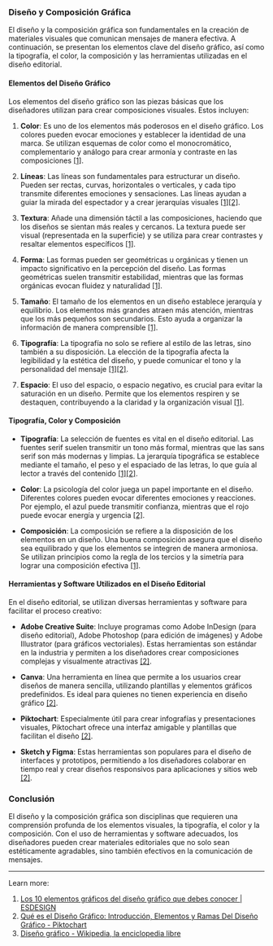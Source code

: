 ### Diseño y Composición Gráfica

El diseño y la composición gráfica son fundamentales en la creación de materiales visuales que comunican mensajes de manera efectiva. A continuación, se presentan los elementos clave del diseño gráfico, así como la tipografía, el color, la composición y las herramientas utilizadas en el diseño editorial.

#### Elementos del Diseño Gráfico

Los elementos del diseño gráfico son las piezas básicas que los diseñadores utilizan para crear composiciones visuales. Estos incluyen:

1. **Color**: Es uno de los elementos más poderosos en el diseño gráfico. Los colores pueden evocar emociones y establecer la identidad de una marca. Se utilizan esquemas de color como el monocromático, complementario y análogo para crear armonía y contraste en las composiciones [[1]](https://www.esdesignbarcelona.com/actualidad/diseno-grafico/elementos-diseno-grafico).
    
2. **Líneas**: Las líneas son fundamentales para estructurar un diseño. Pueden ser rectas, curvas, horizontales o verticales, y cada tipo transmite diferentes emociones y sensaciones. Las líneas ayudan a guiar la mirada del espectador y a crear jerarquías visuales [[1]](https://www.esdesignbarcelona.com/actualidad/diseno-grafico/elementos-diseno-grafico)[[2]](https://piktochart.com/es/blog/que-es-el-diseno-grafico/).
    
3. **Textura**: Añade una dimensión táctil a las composiciones, haciendo que los diseños se sientan más reales y cercanos. La textura puede ser visual (representada en la superficie) y se utiliza para crear contrastes y resaltar elementos específicos [[1]](https://www.esdesignbarcelona.com/actualidad/diseno-grafico/elementos-diseno-grafico).
    
4. **Forma**: Las formas pueden ser geométricas u orgánicas y tienen un impacto significativo en la percepción del diseño. Las formas geométricas suelen transmitir estabilidad, mientras que las formas orgánicas evocan fluidez y naturalidad [[1]](https://www.esdesignbarcelona.com/actualidad/diseno-grafico/elementos-diseno-grafico).
    
5. **Tamaño**: El tamaño de los elementos en un diseño establece jerarquía y equilibrio. Los elementos más grandes atraen más atención, mientras que los más pequeños son secundarios. Esto ayuda a organizar la información de manera comprensible [[1]](https://www.esdesignbarcelona.com/actualidad/diseno-grafico/elementos-diseno-grafico).
    
6. **Tipografía**: La tipografía no solo se refiere al estilo de las letras, sino también a su disposición. La elección de la tipografía afecta la legibilidad y la estética del diseño, y puede comunicar el tono y la personalidad del mensaje [[1]](https://www.esdesignbarcelona.com/actualidad/diseno-grafico/elementos-diseno-grafico)[[2]](https://piktochart.com/es/blog/que-es-el-diseno-grafico/).
    
7. **Espacio**: El uso del espacio, o espacio negativo, es crucial para evitar la saturación en un diseño. Permite que los elementos respiren y se destaquen, contribuyendo a la claridad y la organización visual [[1]](https://www.esdesignbarcelona.com/actualidad/diseno-grafico/elementos-diseno-grafico).
    

#### Tipografía, Color y Composición

- **Tipografía**: La selección de fuentes es vital en el diseño editorial. Las fuentes serif suelen transmitir un tono más formal, mientras que las sans serif son más modernas y limpias. La jerarquía tipográfica se establece mediante el tamaño, el peso y el espaciado de las letras, lo que guía al lector a través del contenido [[1]](https://www.esdesignbarcelona.com/actualidad/diseno-grafico/elementos-diseno-grafico)[[2]](https://piktochart.com/es/blog/que-es-el-diseno-grafico/).
    
- **Color**: La psicología del color juega un papel importante en el diseño. Diferentes colores pueden evocar diferentes emociones y reacciones. Por ejemplo, el azul puede transmitir confianza, mientras que el rojo puede evocar energía y urgencia [[2]](https://piktochart.com/es/blog/que-es-el-diseno-grafico/).
    
- **Composición**: La composición se refiere a la disposición de los elementos en un diseño. Una buena composición asegura que el diseño sea equilibrado y que los elementos se integren de manera armoniosa. Se utilizan principios como la regla de los tercios y la simetría para lograr una composición efectiva [[1]](https://www.esdesignbarcelona.com/actualidad/diseno-grafico/elementos-diseno-grafico).
    

#### Herramientas y Software Utilizados en el Diseño Editorial

En el diseño editorial, se utilizan diversas herramientas y software para facilitar el proceso creativo:

- **Adobe Creative Suite**: Incluye programas como Adobe InDesign (para diseño editorial), Adobe Photoshop (para edición de imágenes) y Adobe Illustrator (para gráficos vectoriales). Estas herramientas son estándar en la industria y permiten a los diseñadores crear composiciones complejas y visualmente atractivas [[2]](https://piktochart.com/es/blog/que-es-el-diseno-grafico/).
    
- **Canva**: Una herramienta en línea que permite a los usuarios crear diseños de manera sencilla, utilizando plantillas y elementos gráficos predefinidos. Es ideal para quienes no tienen experiencia en diseño gráfico [[2]](https://piktochart.com/es/blog/que-es-el-diseno-grafico/).
    
- **Piktochart**: Especialmente útil para crear infografías y presentaciones visuales, Piktochart ofrece una interfaz amigable y plantillas que facilitan el diseño [[2]](https://piktochart.com/es/blog/que-es-el-diseno-grafico/).
    
- **Sketch y Figma**: Estas herramientas son populares para el diseño de interfaces y prototipos, permitiendo a los diseñadores colaborar en tiempo real y crear diseños responsivos para aplicaciones y sitios web [[2]](https://piktochart.com/es/blog/que-es-el-diseno-grafico/).
    

### Conclusión

El diseño y la composición gráfica son disciplinas que requieren una comprensión profunda de los elementos visuales, la tipografía, el color y la composición. Con el uso de herramientas y software adecuados, los diseñadores pueden crear materiales editoriales que no solo sean estéticamente agradables, sino también efectivos en la comunicación de mensajes.

---

Learn more:

1. [Los 10 elementos gráficos del diseño gráfico que debes conocer | ESDESIGN](https://www.esdesignbarcelona.com/actualidad/diseno-grafico/elementos-diseno-grafico)
2. [Qué es el Diseño Gráfico: Introducción, Elementos y Ramas Del Diseño Gráfico - Piktochart](https://piktochart.com/es/blog/que-es-el-diseno-grafico/)
3. [Diseño gráfico - Wikipedia, la enciclopedia libre](https://es.wikipedia.org/wiki/Dise%C3%B1o_gr%C3%A1fico)